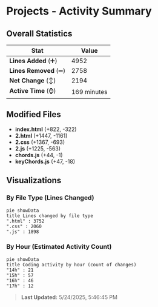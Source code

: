 # Projects - Activity Summary 

## Overall Statistics

| Stat                   | Value                                                             |
| ---------------------- | ----------------------------------------------------------------- |
| **Lines Added** (➕)   | 4952                                          |
| **Lines Removed** (➖) | 2758                                        |
| **Net Change** (↕)    | 2194                |
| **Active Time** (⌚)   | 169 minutes |


## Modified Files
- **index.html** (+822, -322)
- **2.html** (+1447, -1161)
- **2.css** (+1367, -693)
- **2.js** (+1225, -563)
- **chords.js** (+44, -1)
- **keyChords.js** (+47, -18)

## Visualizations

### By File Type (Lines Changed)

```mermaid
pie showData
title Lines changed by file type
".html" : 3752
".css" : 2060
".js" : 1898
```

### By Hour (Estimated Activity Count)

```mermaid
pie showData
title Coding activity by hour (count of changes)
"14h" : 21
"15h" : 57
"16h" : 46
"17h" : 12
```


> **Last Updated:** 5/24/2025, 5:46:45 PM